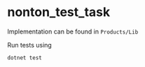 # nonton_test_task

Implementation can be found in `Products/Lib`

Run tests using
```shell
dotnet test
```
